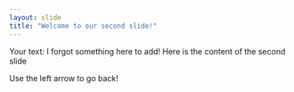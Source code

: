 ```yaml
---
layout: slide
title: "Welcome to our second slide!"
---
```

Your text: I forgot something here to add!
Here is the content of the second slide

Use the left arrow to go back!
